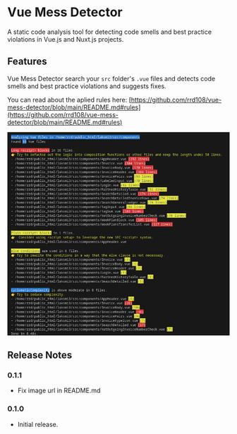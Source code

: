 # Vue Mess Detector

A static code analysis tool for detecting code smells and best practice violations in Vue.js and Nuxt.js projects.

## Features

Vue Mess Detector search your `src` folder's `.vue` files and detects code smells and best practice violations and suggests fixes.

You can read about the aplied rules here: [https://github.com/rrd108/vue-mess-detector/blob/main/README.md#rules](https://github.com/rrd108/vue-mess-detector/blob/main/README.md#rules)

![Output Image](https://raw.githubusercontent.com/rrd108/vue-mess-detector-vscode/main/images/output.png)

## Release Notes

### 0.1.1

- Fix image url in README.md

### 0.1.0

- Initial release.
